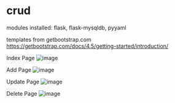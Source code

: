 # crud

modules installed: 
flask,
flask-mysqldb,
pyyaml

templates from getbootstrap.com
https://getbootstrap.com/docs/4.5/getting-started/introduction/



Index Page
![image](https://user-images.githubusercontent.com/60088090/96447504-94e45480-1244-11eb-9483-24eba3d2d740.png)



Add Page
![image](https://user-images.githubusercontent.com/60088090/96447570-ac234200-1244-11eb-8b5b-0a5addb5fc85.png)



Update Page
![image](https://user-images.githubusercontent.com/60088090/96447633-c5c48980-1244-11eb-8c76-2e18bb39bba9.png)



Delete Page
![image](https://user-images.githubusercontent.com/60088090/96447675-dc6ae080-1244-11eb-8d3a-1c9731b98345.png)




